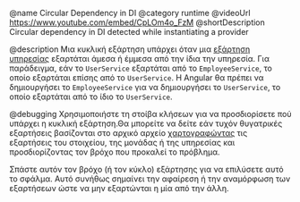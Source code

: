 @name Circular Dependency in DI
@category runtime
@videoUrl https://www.youtube.com/embed/CpLOm4o_FzM
@shortDescription Circular dependency in DI detected while instantiating a provider

@description
Μια κυκλική εξάρτηση υπάρχει όταν μια [εξάρτηση υπηρεσίας](guide/hierarchical-dependency-injection) εξαρτάται άμεσα ή έμμεσα από την ίδια την υπηρεσία. Για παράδειγμα, εάν το `UserService` εξαρτάται από το `EmployeeService`, το οποίο εξαρτάται επίσης από το `UserService`. Η Angular θα πρέπει να δημιουργήσει το `EmployeeService` για να δημιουργήσει το `UserService`, το οποίο εξαρτάται από το ίδιο το `UserService`.

@debugging
Χρησιμοποιήστε τη στοίβα κλήσεων για να προσδιορίσετε πού υπάρχει η κυκλική εξάρτηση.Θα μπορείτε να δείτε εάν τυχόν θυγατρικές εξαρτήσεις βασίζονται στο αρχικό αρχείο [χαρτογραφώντας](guide/dependency-injection-in-action) τις εξαρτήσεις του στοιχείου, της μονάδας ή της υπηρεσίας και προσδιορίζοντας τον βρόχο που προκαλεί το πρόβλημα.

Σπάστε αυτόν τον βρόχο (ή τον κύκλο) εξάρτησης για να επιλύσετε αυτό το σφάλμα. Αυτό συνήθως σημαίνει την αφαίρεση ή την αναμόρφωση των εξαρτήσεων ώστε να μην εξαρτώνται η μία από την άλλη.
